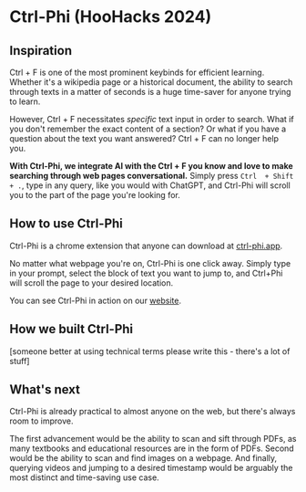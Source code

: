# Ctrl-Phi (HooHacks 2024)

## Inspiration

Ctrl + F is one of the most prominent keybinds for efficient learning. Whether it's a wikipedia page or a historical document, the ability to search through texts in a matter of seconds is a huge time-saver for anyone trying to learn. 

However, Ctrl + F necessitates <i>specific</i> text input in order to search. What if you don't remember the exact content of a section? Or what if you have a question about the text you want answered? Ctrl + F can no longer help you.

<b>With Ctrl-Phi, we integrate AI with the Ctrl + F you know and love to make searching through web pages conversational.</b> Simply press `Ctrl  + Shift + .`, type in any query, like you would with ChatGPT, and Ctrl-Phi will scroll you to the part of the page you're looking for.


## How to use Ctrl-Phi
Ctrl-Phi is a chrome extension that anyone can download at [ctrl-phi.app](https://ctrl-phi.app).

No matter what webpage you're on, Ctrl-Phi is one click away. Simply type in your prompt, select the block of text you want to jump to, and Ctrl+Phi will scroll the page to your desired location.

You can see Ctrl-Phi in action on our [website](https://ctrl-phi.app).

## How we built Ctrl-Phi
[someone better at using technical terms please write this - there's a lot of stuff]


## What's next
Ctrl-Phi is already practical to almost anyone on the web, but there's always room to improve.

The first advancement would be the ability to scan and sift through PDFs, as many textbooks and educational resources are in the form of PDFs. Second would be the ability to scan and find images on a webpage. And finally, querying videos and jumping to a desired timestamp would be arguably the most distinct and time-saving use case.